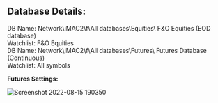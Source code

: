 ## Database Details:
DB Name: Network\iMAC2\f\All databases\Equities\ F&O Equities (EOD database)<br/>
Watchlist: F&O Equities<br/>
DB Name: Network\iMAC2\f\All databases\Futures\ Futures Database (Continuous)<br/>
Watchlist: All symbols<br/>

**Futures Settings:**

![Screenshot 2022-08-15 190350](https://user-images.githubusercontent.com/94428533/184646205-69f1660d-0505-42af-bbdd-deb6ac6c6a7b.png)

